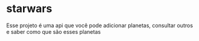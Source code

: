 # starwars
 
Esse projeto é uma api que você pode adicionar planetas, consultar outros e saber como que são esses planetas

